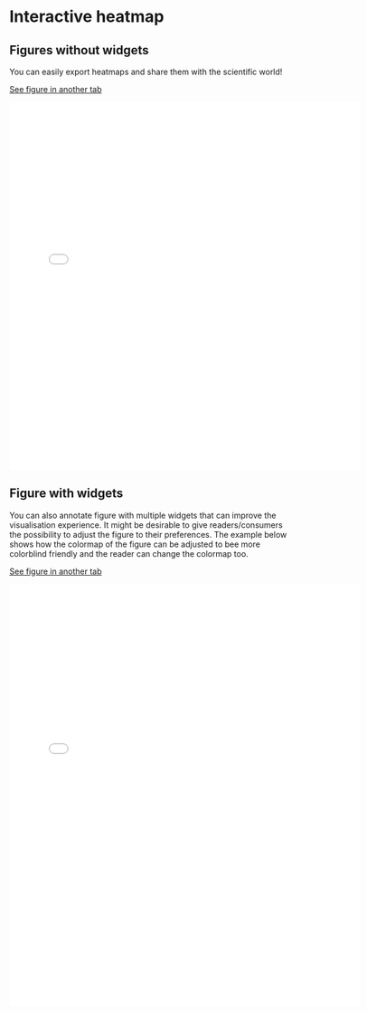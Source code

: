 # Interactive heatmap

## Figures without widgets

You can easily export heatmaps and share them with the scientific world!

[See figure in another tab](html-files/heatmap.html)

<iframe 
    width="620" 
    frameborder="0" 
    height="650"
    src="html-files/heatmap.html" 
    style="background: #FFFFFF;"
></iframe>

## Figure with widgets

You can also annotate figure with multiple widgets that can improve the visualisation experience. It might be desirable to give readers/consumers the possibility to adjust the figure to their preferences. The example below shows how the colormap of the figure can be adjusted to bee more colorblind friendly and the reader can change the colormap too.

[See figure in another tab](html-files/widgets-heatmap.html)

<iframe 
    width="620" 
    frameborder="0" 
    height="745"
    src="html-files/widgets-heatmap.html" 
    style="background: #FFFFFF;"
></iframe>